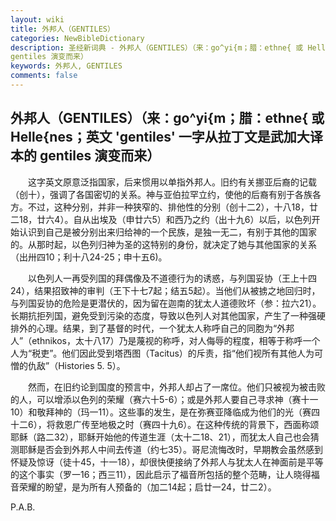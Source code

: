 ```yaml
---
layout: wiki
title: 外邦人（GENTILES）
categories: NewBibleDictionary
description: 圣经新词典 - 外邦人（GENTILES）（来：go^yi{m；腊：ethne{ 或 Helle{nes；英文 'gentiles' 一字从拉丁文是武加大译本的
gentiles 演变而来）
keywords: 外邦人, GENTILES
comments: false
---
```


## 外邦人（GENTILES）（来：go^yi{m；腊：ethne{ 或 Helle{nes；英文 'gentiles' 一字从拉丁文是武加大译本的 gentiles 演变而来）

　　这字英文原意泛指国家，后来惯用以单指外邦人。旧约有关挪亚后裔的记载（创十），强调了各国密切的关系。神与亚伯拉罕立约，使他的后裔有别于各族各方。不过，这种分别，并非一种狭窄的、排他性的分别（创十二2），十八18，廿二18，廿六4）。自从出埃及（申廿六5）和西乃之约（出十九6）以后，以色列开始认识到自己是被分别出来归给神的一个民族，是独一无二，有别于其他的国家的。从那时起，以色列归神为圣的这特别的身份，就决定了她与其他国家的关系（出卅四10；利十八24-25；申十五6)。

　　以色列人一再受列国的拜偶像及不道德行为的诱惑，与列国妥协（王上十四24），结果招致神的审判（王下十七7起；结五5起）。当他们从被掳之地回归时，与列国妥协的危险是更潜伏的，因为留在迦南的犹太人道德败坏（参：拉六21）。长期抗拒列国，避免受到污染的态度，导致以色列人对其他国家，产生了一种强硬排外的心理。结果，到了基督的时代，一个犹太人称呼自己的同胞为“外邦人”（ethnikos，太十八17）乃是蔑视的称呼，对人侮辱的程度，相等于称呼一个人为“税吏”。他们因此受到塔西图（Tacitus）的斥责，指“他们视所有其他人为可憎的仇敌”（Histories 5. 5）。

　　然而，在旧约论到国度的预言中，外邦人却占了一席位。他们只被视为被击败的人，可以增添以色列的荣耀（赛六十5-6）；或是外邦人要自己寻求神（赛十一10）和敬拜神的（玛一11）。这些事的发生，是在弥赛亚降临成为他们的光（赛四十二6），将救恩广传至地极之时（赛四十九6）。在这种传统的背景下，西面称颂耶稣（路二32），耶稣开始他的传道生涯（太十二18、21），而犹太人自己也会猜测耶稣是否会到外邦人中间去传道（约七35）。哥尼流悔改时，早期教会虽然感到怀疑及惊讶（徒十45，十一18），却很快便接纳了外邦人与犹太人在神面前是平等的这个事实（罗一16；西三11），因此启示了福音所包括的整个范畴，让人晓得福音荣耀的盼望，是为所有人预备的（加二14起；启廿一24，廿二2）。

P.A.B.









